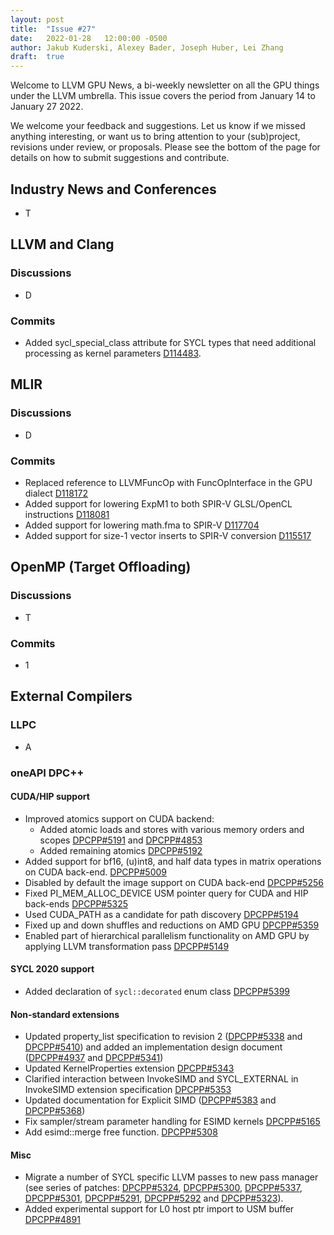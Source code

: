 ```yaml
---
layout: post
title:  "Issue #27"
date:   2022-01-28   12:00:00 -0500
author: Jakub Kuderski, Alexey Bader, Joseph Huber, Lei Zhang
draft:  true
---
```


Welcome to LLVM GPU News, a bi-weekly newsletter on all the GPU things under the LLVM umbrella.
This issue covers the period from January 14 to January 27 2022.

We welcome your feedback and suggestions. Let us know if we missed anything interesting, or want us to bring attention to your (sub)project, revisions under review, or proposals. Please see the bottom of the page for details on how to submit suggestions and contribute.


## Industry News and Conferences

*  T


##  LLVM and Clang

### Discussions

*  D

### Commits

* Added sycl_special_class attribute for SYCL types that need additional processing as kernel parameters [D114483](https://reviews.llvm.org/D114483).


## MLIR

### Discussions

*  D

### Commits

*  Replaced reference to LLVMFuncOp with FuncOpInterface in the GPU dialect [D118172](https://reviews.llvm.org/D118172)
*  Added support for lowering ExpM1 to both SPIR-V GLSL/OpenCL instructions [D118081](https://reviews.llvm.org/D118081)
*  Added support for lowering math.fma to SPIR-V [D117704](https://reviews.llvm.org/D117704)
*  Added support for size-1 vector inserts to SPIR-V conversion [D115517](https://reviews.llvm.org/D115517)

## OpenMP (Target Offloading)

### Discussions

*  T

### Commits

*  1


## External Compilers

### LLPC

*  A

### oneAPI DPC++

#### CUDA/HIP support

* Improved atomics support on CUDA backend:
  * Added atomic loads and stores with various memory orders and scopes [DPCPP#5191](https://github.com/intel/llvm/pull/5191) and [DPCPP#4853](https://github.com/intel/llvm/pull/4853)
  * Added remaining atomics [DPCPP#5192](https://github.com/intel/llvm/pull/5192)
* Added support for bf16, (u)int8, and half data types in matrix operations on CUDA back-end. [DPCPP#5009](https://github.com/intel/llvm/pull/5009)
* Disabled by default the image support on CUDA back-end [DPCPP#5256](https://github.com/intel/llvm/pull/5256)
* Fixed PI_MEM_ALLOC_DEVICE USM pointer query for CUDA and HIP back-ends [DPCPP#5325](https://github.com/intel/llvm/pull/5325)
* Used CUDA_PATH as a candidate for path discovery [DPCPP#5194](https://github.com/intel/llvm/pull/5194)
* Fixed up and down shuffles and reductions on AMD GPU [DPCPP#5359](https://github.com/intel/llvm/pull/5359)
* Enabled part of hierarchical parallelism functionality on AMD GPU by applying LLVM transformation pass [DPCPP#5149](https://github.com/intel/llvm/pull/5149)

#### SYCL 2020 support

* Added declaration of `sycl::decorated` enum class [DPCPP#5399](https://github.com/intel/llvm/pull/5399)

#### Non-standard extensions

* Updated property_list specification to revision 2 ([DPCPP#5338](https://github.com/intel/llvm/pull/5338) and [DPCPP#5410](https://github.com/intel/llvm/pull/5410)) and added an implementation design document ([DPCPP#4937](https://github.com/intel/llvm/pull/4937) and [DPCPP#5341](https://github.com/intel/llvm/pull/5341))
* Updated KernelProperties extension [DPCPP#5343](https://github.com/intel/llvm/pull/5343)
* Clarified interaction between InvokeSIMD and SYCL_EXTERNAL in InvokeSIMD extension specification [DPCPP#5353](https://github.com/intel/llvm/pull/5353)
* Updated documentation for Explicit SIMD ([DPCPP#5383](https://github.com/intel/llvm/pull/5383) and [DPCPP#5368](https://github.com/intel/llvm/pull/5368))
* Fix sampler/stream parameter handling for ESIMD kernels [DPCPP#5165](https://github.com/intel/llvm/pull/5165)
* Add esimd::merge free function. [DPCPP#5308](https://github.com/intel/llvm/pull/5308)

#### Misc

* Migrate a number of SYCL specific LLVM passes to new pass manager (see series of patches: [DPCPP#5324](https://github.com/intel/llvm/pull/5324), [DPCPP#5300](https://github.com/intel/llvm/pull/5300), [DPCPP#5337](https://github.com/intel/llvm/pull/5337), [DPCPP#5301](https://github.com/intel/llvm/pull/5301), [DPCPP#5291](https://github.com/intel/llvm/pull/5291), [DPCPP#5292](https://github.com/intel/llvm/pull/5292) and [DPCPP#5323](https://github.com/intel/llvm/pull/5323)).
* Added experimental support for L0 host ptr import to USM buffer [DPCPP#4891](https://github.com/intel/llvm/pull/4891)
